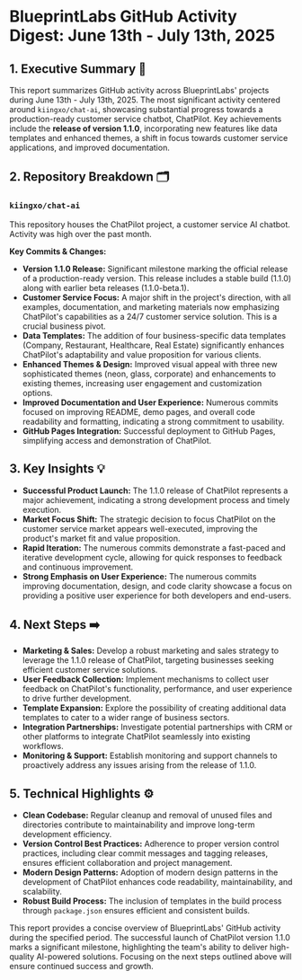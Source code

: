 # BlueprintLabs GitHub Activity Digest: June 13th - July 13th, 2025

## 1. Executive Summary 🚀

This report summarizes GitHub activity across BlueprintLabs' projects during June 13th - July 13th, 2025.  The most significant activity centered around `kiingxo/chat-ai`, showcasing substantial progress towards a production-ready customer service chatbot, ChatPilot.  Key achievements include the **release of version 1.1.0**, incorporating new features like data templates and enhanced themes, a shift in focus towards customer service applications, and improved documentation.


## 2. Repository Breakdown 🗂️

### `kiingxo/chat-ai`

This repository houses the ChatPilot project, a customer service AI chatbot.  Activity was high over the past month.

**Key Commits & Changes:**

* **Version 1.1.0 Release:**  Significant milestone marking the official release of a production-ready version.  This release includes a stable build (1.1.0) along with earlier beta releases (1.1.0-beta.1).
* **Customer Service Focus:**  A major shift in the project's direction, with all examples, documentation, and marketing materials now emphasizing ChatPilot's capabilities as a 24/7 customer service solution.  This is a crucial business pivot.
* **Data Templates:**  The addition of four business-specific data templates (Company, Restaurant, Healthcare, Real Estate) significantly enhances ChatPilot's adaptability and value proposition for various clients.
* **Enhanced Themes & Design:**  Improved visual appeal with three new sophisticated themes (neon, glass, corporate) and enhancements to existing themes, increasing user engagement and customization options.
* **Improved Documentation and User Experience:**  Numerous commits focused on improving README, demo pages, and overall code readability and formatting, indicating a strong commitment to usability.
* **GitHub Pages Integration:**  Successful deployment to GitHub Pages, simplifying access and demonstration of ChatPilot.

## 3. Key Insights 💡

* **Successful Product Launch:** The 1.1.0 release of ChatPilot represents a major achievement, indicating a strong development process and timely execution.
* **Market Focus Shift:** The strategic decision to focus ChatPilot on the customer service market appears well-executed, improving the product's market fit and value proposition.
* **Rapid Iteration:** The numerous commits demonstrate a fast-paced and iterative development cycle, allowing for quick responses to feedback and continuous improvement.
* **Strong Emphasis on User Experience:** The numerous commits improving documentation, design, and code clarity showcase a focus on providing a positive user experience for both developers and end-users.


## 4. Next Steps ➡️

* **Marketing & Sales:**  Develop a robust marketing and sales strategy to leverage the 1.1.0 release of ChatPilot, targeting businesses seeking efficient customer service solutions.
* **User Feedback Collection:** Implement mechanisms to collect user feedback on ChatPilot's functionality, performance, and user experience to drive further development.
* **Template Expansion:** Explore the possibility of creating additional data templates to cater to a wider range of business sectors.
* **Integration Partnerships:**  Investigate potential partnerships with CRM or other platforms to integrate ChatPilot seamlessly into existing workflows.
* **Monitoring & Support:**  Establish monitoring and support channels to proactively address any issues arising from the release of 1.1.0.

## 5. Technical Highlights ⚙️

* **Clean Codebase:** Regular cleanup and removal of unused files and directories contribute to maintainability and improve long-term development efficiency.
* **Version Control Best Practices:** Adherence to proper version control practices, including clear commit messages and tagging releases, ensures efficient collaboration and project management.
* **Modern Design Patterns:** Adoption of modern design patterns in the development of ChatPilot enhances code readability, maintainability, and scalability.
* **Robust Build Process:**  The inclusion of templates in the build process through `package.json` ensures efficient and consistent builds.


This report provides a concise overview of BlueprintLabs' GitHub activity during the specified period.  The successful launch of ChatPilot version 1.1.0 marks a significant milestone, highlighting the team's ability to deliver high-quality AI-powered solutions.  Focusing on the next steps outlined above will ensure continued success and growth.
